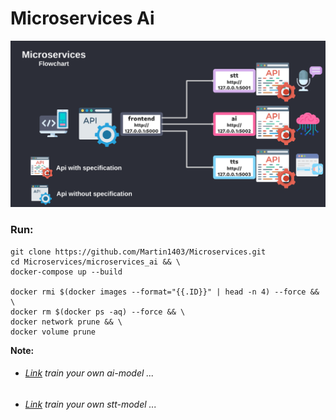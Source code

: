 Microservices Ai
================
![](frontend/static/images/flowchart.png)
### Run:
```
git clone https://github.com/Martin1403/Microservices.git 
cd Microservices/microservices_ai && \
docker-compose up --build

docker rmi $(docker images --format="{{.ID}}" | head -n 4) --force && \
docker rm $(docker ps -aq) --force && \
docker network prune && \
docker volume prune
```
**Note:**
- ###### [Link](https://github.com/Martin1403/Tensorflow-1.1X/tree/master/chatbot_with_memory) train your own ai-model ...
- ###### [Link](https://github.com/Martin1403/Tensorflow-1.1X/tree/master/deepspeech_train) train your own stt-model ...
